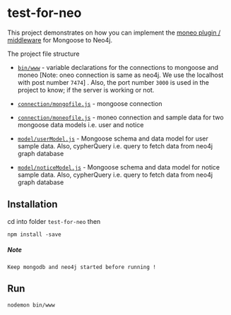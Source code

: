 # test-for-neo
This project demonstrates on how you can implement the [moneo plugin / middleware](https://github.com/srfrnk/moneo/) for Mongoose to Neo4j.

The project file structure
* [`bin/www`](bin/www) - variable declarations for the connections to mongoose and moneo [Note: oneo connection is same as neo4j. We use the localhost with post number `7474`] . Also, the port number `3000` is used in the project to know; if the server is working or not.

* [`connection/mongofile.js`](connection/mongofile.js) - mongoose connection

* [`connection/moneofile.js`](connection/moneofile.js) - moneo connection and sample data for two mongoose data models i.e. user and notice

* [`model/userModel.js`](model/userModel.js) - Mongoose schema and data model for user sample data. Also, cypherQuery i.e. query to fetch data from neo4j graph database

* [`model/noticeModel.js`](model/noticeModel.js) - Mongoose schema and data model for notice sample data. Also, cypherQuery i.e. query to fetch data from neo4j graph database

## Installation
cd into folder `test-for-neo` then

    npm install -save

##### Note
    Keep mongodb and neo4j started before running !
## Run

    nodemon bin/www
